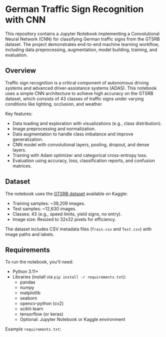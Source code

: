 # German Traffic Sign Recognition with CNN

This repository contains a Jupyter Notebook implementing a Convolutional Neural Network (CNN) for classifying German traffic signs from the GTSRB dataset. The project demonstrates end-to-end machine learning workflow, including data preprocessing, augmentation, model building, training, and evaluation.

## Overview
Traffic sign recognition is a critical component of autonomous driving systems and advanced driver-assistance systems (ADAS). This notebook uses a simple CNN architecture to achieve high accuracy on the GTSRB dataset, which consists of 43 classes of traffic signs under varying conditions like lighting, occlusion, and weather.

Key features:
- Data loading and exploration with visualizations (e.g., class distribution).
- Image preprocessing and normalization.
- Data augmentation to handle class imbalance and improve generalization.
- CNN model with convolutional layers, pooling, dropout, and dense layers.
- Training with Adam optimizer and categorical cross-entropy loss.
- Evaluation using accuracy, loss, classification reports, and confusion matrices.

## Dataset
The notebook uses the [GTSRB dataset](https://www.kaggle.com/datasets/meowmeowmeowmeowmeow/gtsrb-german-traffic-sign) available on Kaggle:
- Training samples: ~39,209 images.
- Test samples: ~12,630 images.
- Classes: 43 (e.g., speed limits, yield signs, no entry).
- Image size: Resized to 32x32 pixels for efficiency.

The dataset includes CSV metadata files (`Train.csv` and `Test.csv`) with image paths and labels.

## Requirements
To run the notebook, you'll need:
- Python 3.11+
- Libraries (install via `pip install -r requirements.txt`):
  - pandas
  - numpy
  - matplotlib
  - seaborn
  - opencv-python (cv2)
  - scikit-learn
  - tensorflow (or keras)
  - Optional: Jupyter Notebook or Kaggle environment

Example `requirements.txt`:
